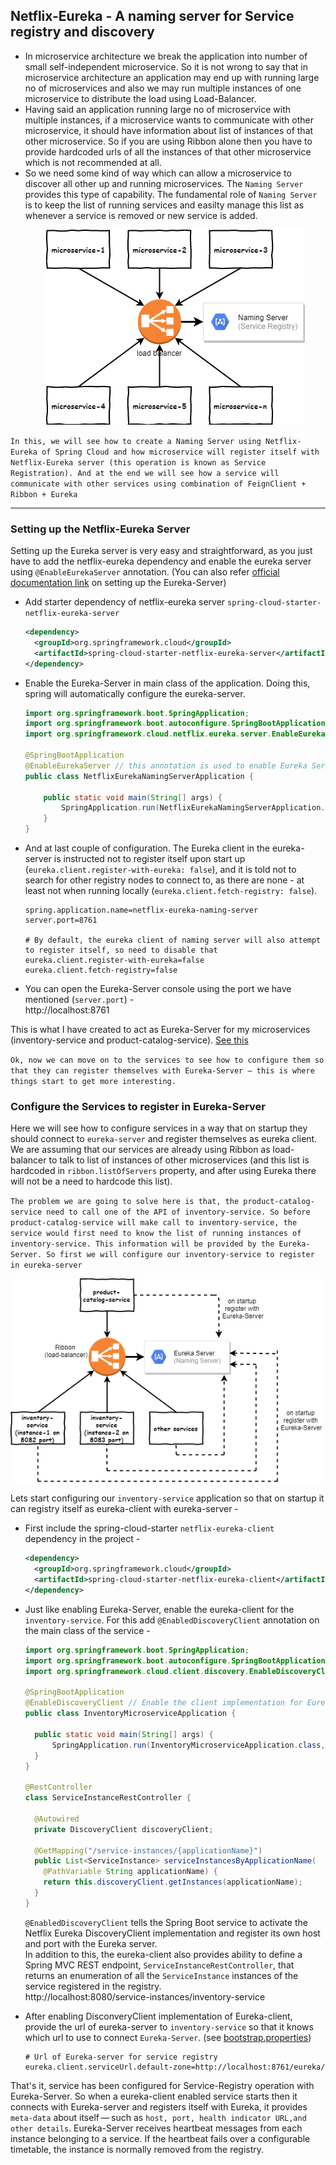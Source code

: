 ## Netflix-Eureka - A naming server for Service registry and discovery
* In microservice architecture we break the application into number of small self-independent microservice. So it is not wrong to say that in microservice architecture an application may end up with running large no of microservices and also we may run multiple instances of one microservice to distribute the load using Load-Balancer.
* Having said an application running large no of microservice with multiple instances, if a microservice wants to communicate with other microservice, it should have information about list of instances of that other microservice. So if you are using Ribbon alone then you have to provide hardcoded urls of all the instances of that other microservice which is not recommended at all.
* So we need some kind of way which can allow a microservice to discover all other up and running microservices. The `Naming Server` provides this type of capability. The fundamental role of `Naming Server` is to keep the list of running services and easilty manage this list as whenever a service is removed or new service is added.
  <p align="center">
    <img src="https://github.com/thedevd/imageurls/blob/master/sprintboot/architecture-using-naming-server.png"/>
  </p>

`In this, we will see how to create a Naming Server using Netflix-Eureka of Spring Cloud and how microservice will register itself with Netflix-Eureka server (this operation is known as Service Registration). And at the end we will see how a service will communicate with other services using combination of FeignClient + Ribbon + Eureka`
<hr/>

### Setting up the Netflix-Eureka Server
Setting up the Eureka server is very easy and straightforward, as you just have to add the netflix-eureka dependency and enable the eureka server using `@EnableEurekaServer` annotation. (You can also refer [official documentation link](https://spring.io/guides/gs/service-registration-and-discovery/) on setting up the Eureka-Server)
* Add starter dependency of netflix-eureka server `spring-cloud-starter-netflix-eureka-server`
  ```xml
  <dependency>
    <groupId>org.springframework.cloud</groupId>
    <artifactId>spring-cloud-starter-netflix-eureka-server</artifactId>
  </dependency>
  ```
* Enable the Eureka-Server in main class of the application. Doing this, spring will automatically configure the eureka-server.
  ```java
  import org.springframework.boot.SpringApplication;
  import org.springframework.boot.autoconfigure.SpringBootApplication;
  import org.springframework.cloud.netflix.eureka.server.EnableEurekaServer;

  @SpringBootApplication
  @EnableEurekaServer // this annotation is used to enable Eureka Server and configure it
  public class NetflixEurekaNamingServerApplication {

	  public static void main(String[] args) {
		  SpringApplication.run(NetflixEurekaNamingServerApplication.class, args);
	  }
  }
  ```
* And at last couple of configuration. The Eureka client in the eureka-server is instructed not to register itself upon start up (`eureka.client.register-with-eureka: false`), and it is told not to search for other registry nodes to connect to, as there are none - at least not when running locally (`eureka.client.fetch-registry: false`).
  ```
  spring.application.name=netflix-eureka-naming-server
  server.port=8761

  # By default, the eureka client of naming server will also attempt to register itself, so need to disable that
  eureka.client.register-with-eureka=false 
  eureka.client.fetch-registry=false
  ```
* You can open the Eureka-Server console using the port we have mentioned (`server.port`) -\
  http://localhost:8761
  
This is what I have created to act as Eureka-Server for my microservices (inventory-service and product-catalog-service).
[See this](https://github.com/thedevd/techBlog/tree/master/springboot/microservices/netflix-eureka-naming-server)

`Ok, now we can move on to the services to see how to configure them so that they can register themselves with Eureka-Server — this is where things start to get more interesting.`

### Configure the Services to register in Eureka-Server
Here we will see how to configure services in a way that on startup they should connect to `eureka-server` and register themselves as eureka client. We are assuming that our services are already using Ribbon as load-balancer to talk to list of instances of other microservices (and this list is hardcoded in `ribbon.listOfServers` property, and after using Eureka there will not be a need to hardcode this list).

`The problem we are going to solve here is that, the product-catalog-service need to call one of the API of inventory-service. So before product-catalog-service will make call to inventory-service, the service would first need to know the list of running instances of inventory-service. This information will be provided by the Eureka-Server. So first we will configure our inventory-service to register in eureka-server`

<p align="center">
  <img src="https://github.com/thedevd/imageurls/blob/master/sprintboot/ribbon-with-eureka.png"/>
</p>

Lets start configuring our `inventory-service` application so that on startup it can registry itself as eureka-client with eureka-server -
* First include the spring-cloud-starter `netflix-eureka-client` dependency in the project -
  ```xml
  <dependency>
    <groupId>org.springframework.cloud</groupId>
    <artifactId>spring-cloud-starter-netflix-eureka-client</artifactId>
  </dependency>
  ```
* Just like enabling Eureka-Server, enable the eureka-client for the `inventory-service`. For this add `@EnabledDiscoveryClient` annotation on the main class of the service -
  ```java
  import org.springframework.boot.SpringApplication;
  import org.springframework.boot.autoconfigure.SpringBootApplication;
  import org.springframework.cloud.client.discovery.EnableDiscoveryClient;

  @SpringBootApplication
  @EnableDiscoveryClient // Enable the client implementation for Eureka-Client
  public class InventoryMicroserviceApplication {

	public static void main(String[] args) {
		SpringApplication.run(InventoryMicroserviceApplication.class, args);
	}
  }
  
  @RestController
  class ServiceInstanceRestController {

    @Autowired
    private DiscoveryClient discoveryClient;

    @GetMapping("/service-instances/{applicationName}")
    public List<ServiceInstance> serviceInstancesByApplicationName(
      @PathVariable String applicationName) {
      return this.discoveryClient.getInstances(applicationName);
    }
  }
  ```
  `@EnabledDiscoveryClient` tells the Spring Boot service to activate the Netflix Eureka DiscoveryClient implementation and register its own host and port with the Eureka server.\
  In addition to this, the eureka-client also provides ability to define a Spring MVC REST endpoint, `ServiceInstanceRestController`, that returns an enumeration of all the `ServiceInstance` instances of the service registered in the registry.\
  http://localhost:8080/service-instances/inventory-service
  
* After enabling DisconveryClient implementation of Eureka-client, provide the url of eureka-server to `inventory-service` so that it knows which url to use to connect `Eureka-Server`. (see [bootstrap.properties](https://github.com/thedevd/techBlog/blob/master/springboot/microservices/inventory-microservice/src/main/resources/bootstrap.properties))
  ```
  # Url of Eureka-server for service registry
  eureka.client.serviceUrl.default-zone=http://localhost:8761/eureka/
  ```
That's it, service has been configured for Service-Registry operation with Eureka-Server. So when a eureka-client enabled service starts then it connects with Eureka-server and registers itself with Eureka, it provides `meta-data` about itself — such as `host, port, health indicator URL,and other details`. Eureka-Server receives heartbeat messages from each instance belonging to a service. If the heartbeat fails over a configurable timetable, the instance is normally removed from the registry.
